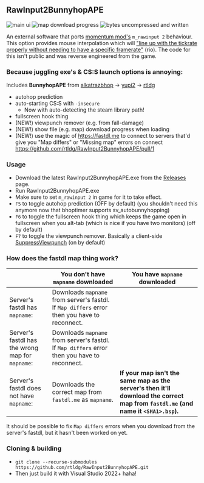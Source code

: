 ## RawInput2BunnyhopAPE

![main ui](https://github.com/rtldg/RawInput2BunnyhopAPE/assets/55846624/78b9702f-cf36-487d-8664-795863b9b3e8)
![map download progress](https://github.com/rtldg/RawInput2BunnyhopAPE/assets/55846624/f9bf901c-0d10-46f1-a3f3-e2941ad06560)
![bytes uncompressed and written](https://github.com/rtldg/RawInput2BunnyhopAPE/assets/55846624/695e509f-9a28-41e5-802a-30fe44784a0f)

An external software that ports [momentum mod's](https://momentum-mod.org/) ``m_rawinput 2`` behaviour. This option provides mouse interpolation which will ["line up with the tickrate properly without needing to have a specific framerate"](https://discord.com/channels/235111289435717633/356398721790902274/997026787995435088) (rio). The code for this isn't public and was reverse engineered from the game.


### Because juggling exe's & CS:S launch options is annoying:

Includes **BunnyhopAPE** from [alkatrazbhop](https://github.com/alkatrazbhop/BunnyhopAPE) -> [yupi2](https://github.com/yupi2/BunnyhopAPE) -> [rtldg](https://github.com/rtldg/BunnyhopAPE)
- autohop prediction
- auto-starting CS:S with `-insecure`
	- Now with auto-detecting the steam library path!
- fullscreen hook thing
- (NEW!) viewpunch remover (e.g. from fall-damage)
- (NEW!) show file (e.g. map) download progress when loading
- (NEW!) use the magic of https://fastdl.me to connect to servers that'd give you "Map differs" or "Missing map" errors on connect https://github.com/rtldg/RawInput2BunnyhopAPE/pull/1

### Usage
* Download the latest RawInput2BunnyhopAPE.exe from the [Releases](https://github.com/rtldg/RawInput2BunnyhopAPE/releases) page.
* Run RawInput2BunnyhopAPE.exe
* Make sure to set ``m_rawinput 2`` in game for it to take effect.
* `F5` to toggle autohop prediction (OFF by default) (you shouldn't need this anymore now that bhoptimer supports sv_autobunnyhopping)
* `F6` to toggle the fullscreen hook thing which keeps the game open in fullscreen when you alt-tab (which is nice if you have two monitors) (off by default)
* `F7` to toggle the viewpunch remover. Basically a client-side [SuppressViewpunch](https://github.com/xen-000/SuppressViewpunch) (on by default)

### How does the fastdl map thing work?
|                                                  | You don't have `mapname` downloaded | You have `mapname` downloaded |
| ------------------------------------------------ | ----------------------------------- | ----------------------------- |
| Server's fastdl has `mapname`:                   | Downloads `mapname` from server's fastdl. If `Map differs` error then you have to reconnect. | |
| Server's fastdl has the wrong map for `mapname`: | Downloads `mapname` from server's fastdl. If `Map differs` error then you have to reconnect. | |
| Server's fastdl does not have `mapname`:         | Downloads the correct map from `fastdl.me` as `mapname`. | **If your map isn't the same map as the server's then it'll download the correct map from `fastdl.me` (and name it `<SHA1>.bsp`).** |

It should be possible to fix `Map differs` errors when you download from the server's fastdl, but it hasn't been worked on yet.

### Cloning & building
- `git clone --recurse-submodules https://github.com/rtldg/RawInput2BunnyhopAPE.git`
- Then just build it with Visual Studio 2022+ haha!
